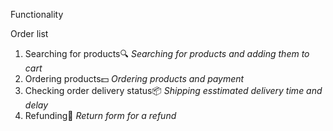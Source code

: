 Functionality 

Order list
1. Searching for products🔍  _Searching for products and adding them to cart_
2. Ordering products💵 _Ordering products and payment_
3. Checking order delivery status📦 _Shipping esstimated delivery time and delay_
4. Refunding📄 _Return form for a refund_
